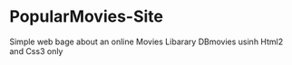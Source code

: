 # PopularMovies-Site


Simple web bage about an online Movies Libarary DBmovies usinh Html2 and Css3 only 
